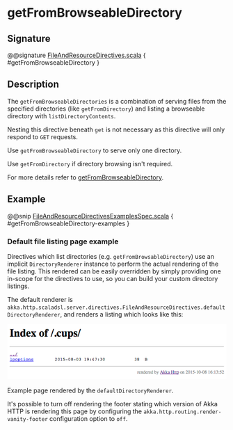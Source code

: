 # getFromBrowseableDirectory

## Signature

@@signature [FileAndResourceDirectives.scala](../../../../../../../../../akka-http/src/main/scala/akka/http/scaladsl/server/directives/FileAndResourceDirectives.scala) { #getFromBrowseableDirectory }

## Description

The `getFromBrowseableDirectories` is a combination of serving files from the specified directories (like
`getFromDirectory`) and listing a browseable directory with `listDirectoryContents`.

Nesting this directive beneath `get` is not necessary as this directive will only respond to `GET` requests.

Use `getFromBrowseableDirectory` to serve only one directory.

Use `getFromDirectory` if directory browsing isn't required.

For more details refer to [getFromBrowseableDirectory]().

## Example

@@snip [FileAndResourceDirectivesExamplesSpec.scala]($test$/scala/docs/http/scaladsl/server/directives/FileAndResourceDirectivesExamplesSpec.scala) { #getFromBrowseableDirectory-examples }

### Default file listing page example

Directives which list directories (e.g. `getFromBrowsableDirectory`) use an implicit `DirectoryRenderer`
instance to perform the actual rendering of the file listing. This rendered can be easily overridden by simply
providing one in-scope for the directives to use, so you can build your custom directory listings.

The default renderer is `akka.http.scaladsl.server.directives.FileAndResourceDirectives.defaultDirectoryRenderer`,
and renders a listing which looks like this:

![akka-http-file-listing.png](../../../akka-http-file-listing.png)
> 
Example page rendered by the `defaultDirectoryRenderer`.

It's possible to turn off rendering the footer stating which version of Akka HTTP is rendering this page by configuring
the `akka.http.routing.render-vanity-footer` configuration option to `off`.